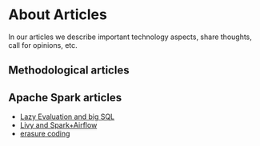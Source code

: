 # About Articles

In our articles we describe important technology aspects, share thoughts, call for opinions, etc.

## Methodological articles 

## Apache Spark articles

* [Lazy Evaluation and big SQL](https://pages.agilecoding.academy/habr/spark-lazy-sql.html)
* [Livy and Spark+Airflow](https://pages.agilecoding.academy/habr/livy-spark-airflow.html)
* [erasure coding](https://pages.agilecoding.academy/thoughts/erasure-coding.html)

